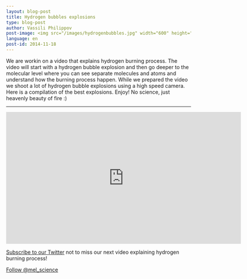 ```yaml
---
layout: blog-post
title: Hydrogen bubbles explosions
type: blog-post
author: Vassili Philippov
post-image: <img src="/images/hydrogenbubbles.jpg" width="600" height="325" alt="Hydrogen bubbles explosions">
language: en
post-id: 2014-11-18
---
```

We are workin on a video that explains hydrogen burning process. The video will start with a hydrogen bubble explosion and then go deeper to the molecular level where you can see separate molecules and atoms and understand how the burning process happen. While we prepared the video we shoot a lot of hydrogen bubble explosions using a high speed camera. Here is a compilation of the best explosions. Enjoy! No science, just heavenly beauty of fire :) 
<!-- more -->

---

<iframe width="640" height="360" src="http://www.youtube.com/embed/RuXXLjpc67c?rel=0" frameborder="0" allowfullscreen></iframe>
<br/>

<a href="https://twitter.com/mel_science">Subscribe to our Twitter</a> not to miss our next video explaining hydrogen burning process!

<!-- Begin Twitter follow -->
<a href="https://twitter.com/mel_science" class="twitter-follow-button" data-show-count="false" data-size="large">Follow @mel_science</a>
<script>!function(d,s,id){var js,fjs=d.getElementsByTagName(s)[0],p=/^http:/.test(d.location)?'http':'https';if(!d.getElementById(id)){js=d.createElement(s);js.id=id;js.src=p+'://platform.twitter.com/widgets.js';fjs.parentNode.insertBefore(js,fjs);}}(document, 'script', 'twitter-wjs');</script>
<!-- End Twitter follow -->
